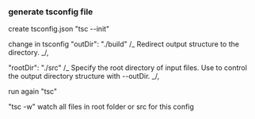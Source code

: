 ### generate tsconfig file

create tsconfig.json "tsc --init"

change in tsconfig
"outDir": "./build" /_ Redirect output structure to the directory. _/,

"rootDir": "./src" /_ Specify the root directory of input files. Use to control the output directory structure with --outDir. _/,

run again "tsc"

"tsc -w" watch all files in root folder or src for this config
